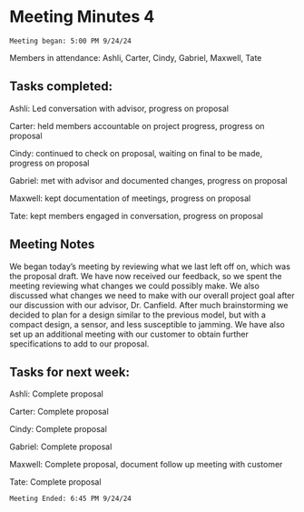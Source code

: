 # Meeting Minutes 4 

	Meeting began: 5:00 PM 9/24/24 

Members in attendance: Ashli, Carter, Cindy, Gabriel, Maxwell, Tate 

## Tasks completed: 

Ashli: Led conversation with advisor, progress on proposal 

Carter: held members accountable on project progress, progress on proposal 

Cindy: continued to check on proposal, waiting on final to be made, progress on proposal 

Gabriel: met with advisor and documented changes, progress on proposal 

Maxwell: kept documentation of meetings, progress on proposal 

Tate: kept members engaged in conversation, progress on proposal 

## Meeting Notes 
We began today’s meeting by reviewing what we last left off on, which was the proposal draft. We have now received our feedback, so we spent the meeting reviewing what changes we could possibly make. We also discussed what changes we need to make with our overall project goal after our discussion with our advisor, Dr. Canfield. After much brainstorming we decided to plan for a design similar to the previous model, but with a compact design, a sensor, and less susceptible to jamming. We have also set up an additional meeting with our customer to obtain further specifications to add to our proposal. 

## Tasks for next week: 

Ashli: Complete proposal 

Carter: Complete proposal 

Cindy: Complete proposal 

Gabriel: Complete proposal 

Maxwell: Complete proposal, document follow up meeting with customer 

Tate: Complete proposal 

	Meeting Ended: 6:45 PM 9/24/24
 
